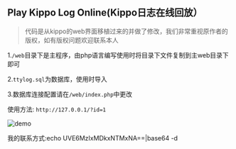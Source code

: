 ## Play Kippo Log Online(Kippo日志在线回放）
>代码是从kippo的web界面移植过来的并做了修改，我们非常重视原作者的版权，如有版权问题欢迎联系本人

1.<code>/web</code>目录下是主程序，由php语言编写使用时将目录下文件复制到主web目录下即可

2.<code>ttylog.sql</code>为数据库，使用时导入

3.数据库连接配置请在<code>/web/index.php</code>中更改

使用方法: ``` http://127.0.0.1/?id=1 ```

<img src="http://www.ract.top/uploads/p/image/1470817310_6958.png" alt="demo"/>

我的联系方式:echo UVE6MzIxMDkxNTMxNA==|base64 -d
